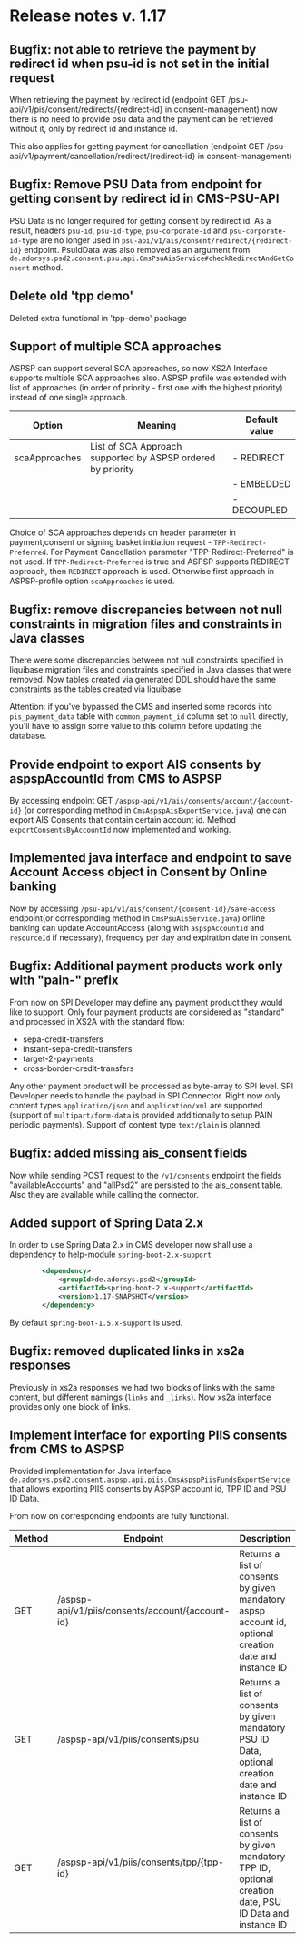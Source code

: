 # Release notes v. 1.17

## Bugfix: not able to retrieve the payment by redirect id when psu-id is not set in the initial request
When retrieving the payment by redirect id (endpoint GET /psu-api/v1/pis/consent/redirects/{redirect-id} in consent-management) now there is no need
to provide psu data and the payment can be retrieved without it, only by redirect id and instance id.

This also applies for getting payment for cancellation (endpoint GET /psu-api/v1/payment/cancellation/redirect/{redirect-id} in consent-management)

## Bugfix: Remove PSU Data from endpoint for getting consent by redirect id in CMS-PSU-API
PSU Data is no longer required for getting consent by redirect id.
As a result, headers `psu-id`, `psu-id-type`, `psu-corporate-id` and `psu-corporate-id-type` are no longer used in `psu-api/v1/ais/consent/redirect/{redirect-id}` endpoint.
PsuIdData was also removed as an argument from `de.adorsys.psd2.consent.psu.api.CmsPsuAisService#checkRedirectAndGetConsent` method.

## Delete old 'tpp demo' 
Deleted extra functional in 'tpp-demo' package

## Support of multiple SCA approaches
ASPSP can support several SCA approaches, so now XS2A Interface supports multiple SCA approaches also.
ASPSP profile was extended with list of approaches (in order of priority - first one with the highest priority) instead of one single approach.

| Option                                   | Meaning                                                                                                | Default value | 
|------------------------------------------|--------------------------------------------------------------------------------------------------------|---------------|
| scaApproaches                            | List of SCA Approach supported by ASPSP ordered by priority                                            |  - REDIRECT   |
|                                          |                                                                                                        |  - EMBEDDED   |
|                                          |                                                                                                        |  - DECOUPLED  |

Choice of SCA approaches depends on header parameter in payment,consent or signing basket initiation request - `TPP-Redirect-Preferred`. For Payment Cancellation parameter "TPP-Redirect-Preferred" is not used.
If `TPP-Redirect-Preferred` is true and ASPSP supports REDIRECT approach, then `REDIRECT` approach is used. Otherwise first approach in ASPSP-profile option `scaApproaches` is used.

## Bugfix: remove discrepancies between not null constraints in migration files and constraints in Java classes
There were some discrepancies between not null constraints specified in liquibase migration files and constraints specified in Java classes that were removed.
Now tables created via generated DDL should have the same constraints as the tables created via liquibase.

Attention: if you've bypassed the CMS and inserted some records into `pis_payment_data` table with `common_payment_id` 
column set to `null` directly, you'll have to assign some value to this column before updating the database.

## Provide endpoint to export AIS consents by aspspAccountId from CMS to ASPSP
By accessing endpoint GET `/aspsp-api/v1/ais/consents/account/{account-id}` (or corresponding method in `CmsAspspAisExportService.java`) 
one can export AIS Consents that contain certain account id. Method `exportConsentsByAccountId` now implemented and working.

## Implemented java interface and endpoint to save Account Access object in Consent by Online banking
Now by accessing `/psu-api/v1/ais/consent/{consent-id}/save-access` endpoint(or corresponding method in `CmsPsuAisService.java`)
online banking can update AccountAccess (along with `aspspAccountId` and `resourceId` if necessary), frequency per day and expiration date in consent.

## Bugfix: Additional payment products work only with "pain-" prefix

From now on SPI Developer may define any payment product they would like to support.
Only four payment products are considered as "standard" and processed in XS2A with the standard flow:
* sepa-credit-transfers
* instant-sepa-credit-transfers
* target-2-payments
* cross-border-credit-transfers

Any other payment product will be processed as byte-array to SPI level. SPI Developer needs to handle the payload
in SPI Connector.
Right now only content types `application/json` and `application/xml` are supported (support of `multipart/form-data`
is provided additionally to setup PAIN periodic payments).
Support of content type `text/plain` is planned.

## Bugfix: added missing ais_consent fields
Now while sending POST request to the `/v1/consents` endpoint the fields "availableAccounts" and "allPsd2" are persisted to the ais_consent table. Also they are available while calling the connector.

## Added support of Spring Data 2.x
In order to use Spring Data 2.x in CMS developer now shall use a dependency to help-module `spring-boot-2.x-support`
```xml
        <dependency>
            <groupId>de.adorsys.psd2</groupId>
            <artifactId>spring-boot-2.x-support</artifactId>
            <version>1.17-SNAPSHOT</version>
        </dependency>

```
By default `spring-boot-1.5.x-support` is used.

## Bugfix: removed duplicated links in xs2a responses
Previously in xs2a responses we had two blocks of links with the same content, but different namings (`links` and `_links`).
Now xs2a interface provides only one block of links.

## Implement interface for exporting PIIS consents from CMS to ASPSP
Provided implementation for Java interface `de.adorsys.psd2.consent.aspsp.api.piis.CmsAspspPiisFundsExportService` 
that allows exporting PIIS consents by ASPSP account id, TPP ID and PSU ID Data.

From now on corresponding endpoints are fully functional.

| Method | Endpoint                                         | Description                                                                                               |
|--------|--------------------------------------------------|-----------------------------------------------------------------------------------------------------------|
| GET    | /aspsp-api/v1/piis/consents/account/{account-id} | Returns a list of consents by given mandatory aspsp account id, optional creation date and instance ID    |
| GET    | /aspsp-api/v1/piis/consents/psu                  | Returns a list of consents by given mandatory PSU ID Data, optional creation date and instance ID         |
| GET    | /aspsp-api/v1/piis/consents/tpp/{tpp-id}         | Returns a list of consents by given mandatory TPP ID, optional creation date, PSU ID Data and instance ID |
